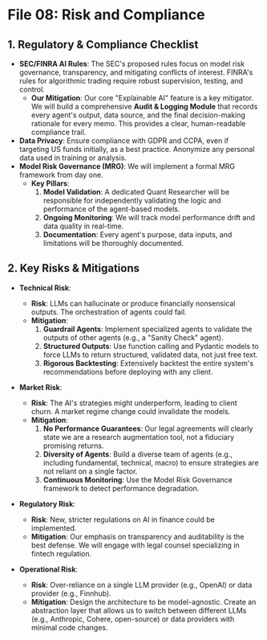 # File 08: Risk and Compliance

## 1. Regulatory & Compliance Checklist

- **SEC/FINRA AI Rules**: The SEC's proposed rules focus on model risk governance, transparency, and mitigating conflicts of interest. FINRA's rules for algorithmic trading require robust supervision, testing, and control.
    - **Our Mitigation**: Our core "Explainable AI" feature is a key mitigator. We will build a comprehensive **Audit & Logging Module** that records every agent's output, data source, and the final decision-making rationale for every memo. This provides a clear, human-readable compliance trail.
- **Data Privacy**: Ensure compliance with GDPR and CCPA, even if targeting US funds initially, as a best practice. Anonymize any personal data used in training or analysis.
- **Model Risk Governance (MRG)**: We will implement a formal MRG framework from day one.
    - **Key Pillars**:
        1.  **Model Validation**: A dedicated Quant Researcher will be responsible for independently validating the logic and performance of the agent-based models.
        2.  **Ongoing Monitoring**: We will track model performance drift and data quality in real-time.
        3.  **Documentation**: Every agent's purpose, data inputs, and limitations will be thoroughly documented.

## 2. Key Risks & Mitigations

- **Technical Risk**:
    - **Risk**: LLMs can hallucinate or produce financially nonsensical outputs. The orchestration of agents could fail.
    - **Mitigation**:
        1.  **Guardrail Agents**: Implement specialized agents to validate the outputs of other agents (e.g., a "Sanity Check" agent).
        2.  **Structured Outputs**: Use function calling and Pydantic models to force LLMs to return structured, validated data, not just free text.
        3.  **Rigorous Backtesting**: Extensively backtest the entire system's recommendations before deploying with any client.

- **Market Risk**:
    - **Risk**: The AI's strategies might underperform, leading to client churn. A market regime change could invalidate the models.
    - **Mitigation**:
        1.  **No Performance Guarantees**: Our legal agreements will clearly state we are a research augmentation tool, not a fiduciary promising returns.
        2.  **Diversity of Agents**: Build a diverse team of agents (e.g., including fundamental, technical, macro) to ensure strategies are not reliant on a single factor.
        3.  **Continuous Monitoring**: Use the Model Risk Governance framework to detect performance degradation.

- **Regulatory Risk**:
    - **Risk**: New, stricter regulations on AI in finance could be implemented.
    - **Mitigation**: Our emphasis on transparency and auditability is the best defense. We will engage with legal counsel specializing in fintech regulation.

- **Operational Risk**:
    - **Risk**: Over-reliance on a single LLM provider (e.g., OpenAI) or data provider (e.g., Finnhub).
    - **Mitigation**: Design the architecture to be model-agnostic. Create an abstraction layer that allows us to switch between different LLMs (e.g., Anthropic, Cohere, open-source) or data providers with minimal code changes.